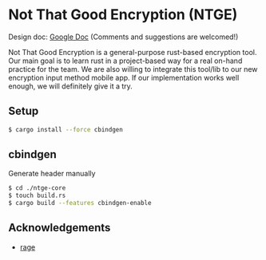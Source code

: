 # Not That Good Encryption (NTGE)

Design doc: [Google Doc](https://docs.google.com/document/d/1rI3G_YtyeDMQmRI4D7oIdvdhjY4rfBeBA6c7aXybJhU/edit?usp=sharing) (Comments and suggestions are welcomed!)

Not That Good Encryption is a general-purpose rust-based encryption tool. Our main goal is to learn rust in a project-based way for a real on-hand practice for the team. We are also willing to integrate this tool/lib to our new encryption input method mobile app. If our implementation works well enough, we will definitely give it a try.

## Setup
```bash
$ cargo install --force cbindgen
```

## cbindgen
Generate header manually

```bash
$ cd ./ntge-core
$ touch build.rs
$ cargo build --features cbindgen-enable
```

## Acknowledgements
- [rage](https://github.com/str4d/rage)